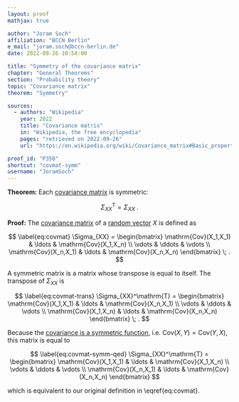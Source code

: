 ```yaml
---
layout: proof
mathjax: true

author: "Joram Soch"
affiliation: "BCCN Berlin"
e_mail: "joram.soch@bccn-berlin.de"
date: 2022-09-26 10:54:00

title: "Symmetry of the covariance matrix"
chapter: "General Theorems"
section: "Probability theory"
topic: "Covariance matrix"
theorem: "Symmetry"

sources:
  - authors: "Wikipedia"
    year: 2022
    title: "Covariance matrix"
    in: "Wikipedia, the free encyclopedia"
    pages: "retrieved on 2022-09-26"
    url: "https://en.wikipedia.org/wiki/Covariance_matrix#Basic_properties"

proof_id: "P350"
shortcut: "covmat-symm"
username: "JoramSoch"
---
```



**Theorem:** Each [covariance matrix](/D/covmat) is symmetric:

$$ \label{eq:covmat-symm}
\Sigma_{XX}^\mathrm{T} = \Sigma_{XX} \; .
$$


**Proof:** The [covariance matrix](/D/covmat) of a [random vector](/D/rvec) $X$ is defined as

$$ \label{eq:covmat}
\Sigma_{XX} =
\begin{bmatrix}
\mathrm{Cov}(X_1,X_1) & \ldots & \mathrm{Cov}(X_1,X_n) \\
\vdots & \ddots & \vdots \\
\mathrm{Cov}(X_n,X_1) & \ldots & \mathrm{Cov}(X_n,X_n)
\end{bmatrix} \; .
$$

A symmetric matrix is a matrix whose transpose is equal to itself. The transpose of $\Sigma_{XX}$ is 

$$ \label{eq:covmat-trans}
\Sigma_{XX}^\mathrm{T} =
\begin{bmatrix}
\mathrm{Cov}(X_1,X_1) & \ldots & \mathrm{Cov}(X_n,X_1) \\
\vdots & \ddots & \vdots \\
\mathrm{Cov}(X_1,X_n) & \ldots & \mathrm{Cov}(X_n,X_n)
\end{bmatrix} \; .
$$

Because the [covariance is a symmetric function](/P/cov-symm), i.e. $\mathrm{Cov}(X,Y) = \mathrm{Cov}(Y,X)$, this matrix is equal to

$$ \label{eq:covmat-symm-qed}
\Sigma_{XX}^\mathrm{T} =
\begin{bmatrix}
\mathrm{Cov}(X_1,X_1) & \ldots & \mathrm{Cov}(X_1,X_n) \\
\vdots & \ddots & \vdots \\
\mathrm{Cov}(X_n,X_1) & \ldots & \mathrm{Cov}(X_n,X_n)
\end{bmatrix}
$$

which is equivalent to our original definition in \eqref{eq:covmat}.